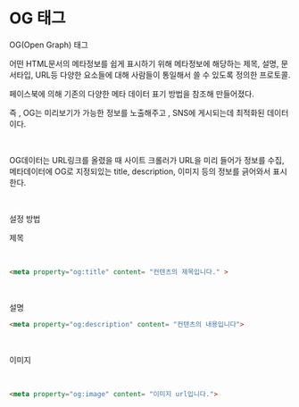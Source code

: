 # OG 태그

OG(Open Graph) 태그

어떤 HTML문서의 메타정보를 쉽게 표시하기 위해 메타정보에 해당하는 제목, 설명, 문서타입, URL등 다양한 요소들에 대해 사람들이 통일해서 쓸 수 있도록 정의한 프로토콜.

페이스북에 의해 기존의 다양한 메타 데이터 표기 방법을 참조해 만들어졌다.

즉 , OG는 미리보기가 가능한 정보를 노출해주고 , SNS에 게시되는데 최적화된 데이터이다.

<br>

OG데이터는 URL링크를 올렸을 때 사이트 크롤러가 URL을 미리 들어가 정보를 수집, 메타데이터에 OG로 지정되있는 title, description, 이미지 등의 정보를 긁어와서 표시한다.

<br>

설정 방법


제목

<br>

```html
<meta property="og:title" content= "컨텐츠의 제목입니다." >
```

<br>

설명

```html
<meta property="og:description" content= "컨텐츠의 내용입니다">
```

<br>

이미지

<br>

```html
<meta property="og:image" content= "이미지 url입니다.">
```